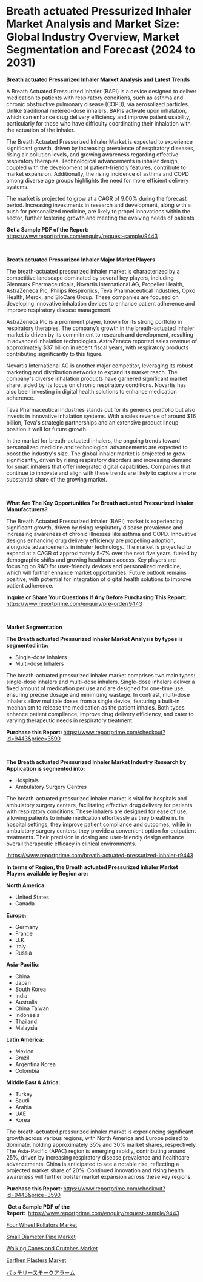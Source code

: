 <p><h1>Breath actuated Pressurized Inhaler Market Analysis and Market Size: Global Industry Overview, Market Segmentation and Forecast (2024 to 2031)</h1></p><p><strong>Breath actuated Pressurized Inhaler Market Analysis and Latest Trends</strong></p>
<p><p>A Breath Actuated Pressurized Inhaler (BAPI) is a device designed to deliver medication to patients with respiratory conditions, such as asthma and chronic obstructive pulmonary disease (COPD), via aerosolized particles. Unlike traditional metered-dose inhalers, BAPIs activate upon inhalation, which can enhance drug delivery efficiency and improve patient usability, particularly for those who have difficulty coordinating their inhalation with the actuation of the inhaler.</p><p>The Breath Actuated Pressurized Inhaler Market is expected to experience significant growth, driven by increasing prevalence of respiratory diseases, rising air pollution levels, and growing awareness regarding effective respiratory therapies. Technological advancements in inhaler design, coupled with the development of patient-friendly features, contribute to market expansion. Additionally, the rising incidence of asthma and COPD among diverse age groups highlights the need for more efficient delivery systems. </p><p>The market is projected to grow at a CAGR of 9.00% during the forecast period. Increasing investments in research and development, along with a push for personalized medicine, are likely to propel innovations within the sector, further fostering growth and meeting the evolving needs of patients.</p></p>
<p><strong>Get a Sample PDF of the Report:&nbsp;</strong> <a href="https://www.reportprime.com/enquiry/request-sample/9443">https://www.reportprime.com/enquiry/request-sample/9443</a></p>
<p>&nbsp;</p>
<p><strong>Breath actuated Pressurized Inhaler Major Market Players</strong></p>
<p><p>The breath-actuated pressurized inhaler market is characterized by a competitive landscape dominated by several key players, including Glenmark Pharmaceuticals, Novartis International AG, Propeller Health, AstraZeneca Plc, Philips Respironics, Teva Pharmaceutical Industries, Opko Health, Merck, and BioCare Group. These companies are focused on developing innovative inhalation devices to enhance patient adherence and improve respiratory disease management.</p><p>AstraZeneca Plc is a prominent player, known for its strong portfolio in respiratory therapies. The company’s growth in the breath-actuated inhaler market is driven by its commitment to research and development, resulting in advanced inhalation technologies. AstraZeneca reported sales revenue of approximately $37 billion in recent fiscal years, with respiratory products contributing significantly to this figure.</p><p>Novartis International AG is another major competitor, leveraging its robust marketing and distribution networks to expand its market reach. The company's diverse inhalation products have garnered significant market share, aided by its focus on chronic respiratory conditions. Novartis has also been investing in digital health solutions to enhance medication adherence.</p><p>Teva Pharmaceutical Industries stands out for its generics portfolio but also invests in innovative inhalation systems. With a sales revenue of around $16 billion, Teva's strategic partnerships and an extensive product lineup position it well for future growth.</p><p>In the market for breath-actuated inhalers, the ongoing trends toward personalized medicine and technological advancements are expected to boost the industry's size. The global inhaler market is projected to grow significantly, driven by rising respiratory disorders and increasing demand for smart inhalers that offer integrated digital capabilities. Companies that continue to innovate and align with these trends are likely to capture a more substantial share of the growing market.</p></p>
<p>&nbsp;</p>
<p><strong>What Are The Key Opportunities For Breath actuated Pressurized Inhaler Manufacturers?</strong></p>
<p><p>The Breath Actuated Pressurized Inhaler (BAPI) market is experiencing significant growth, driven by rising respiratory disease prevalence and increasing awareness of chronic illnesses like asthma and COPD. Innovative designs enhancing drug delivery efficiency are propelling adoption, alongside advancements in inhaler technology. The market is projected to expand at a CAGR of approximately 5-7% over the next five years, fueled by demographic shifts and growing healthcare access. Key players are focusing on R&D for user-friendly devices and personalized medicine, which will further enhance market opportunities. Future outlook remains positive, with potential for integration of digital health solutions to improve patient adherence.</p></p>
<p><strong>Inquire or Share Your Questions If Any Before Purchasing This Report:</strong> <a href="https://www.reportprime.com/enquiry/pre-order/9443">https://www.reportprime.com/enquiry/pre-order/9443</a></p>
<p>&nbsp;</p>
<p><strong>Market Segmentation</strong></p>
<p><strong>The Breath actuated Pressurized Inhaler Market Analysis by types is segmented into:</strong></p>
<p><ul><li>Single-dose Inhalers</li><li>Multi-dose Inhalers</li></ul></p>
<p><p>The breath-actuated pressurized inhaler market comprises two main types: single-dose inhalers and multi-dose inhalers. Single-dose inhalers deliver a fixed amount of medication per use and are designed for one-time use, ensuring precise dosage and minimizing wastage. In contrast, multi-dose inhalers allow multiple doses from a single device, featuring a built-in mechanism to release the medication as the patient inhales. Both types enhance patient compliance, improve drug delivery efficiency, and cater to varying therapeutic needs in respiratory treatment.</p></p>
<p><strong>Purchase this Report:&nbsp;</strong><a href="https://www.reportprime.com/checkout?id=9443&price=3590">https://www.reportprime.com/checkout?id=9443&price=3590</a></p>
<p>&nbsp;</p>
<p><strong>The Breath actuated Pressurized Inhaler Market Industry Research by Application is segmented into:</strong></p>
<p><ul><li>Hospitals</li><li>Ambulatory Surgery Centres</li></ul></p>
<p><p>The breath-actuated pressurized inhaler market is vital for hospitals and ambulatory surgery centers, facilitating effective drug delivery for patients with respiratory conditions. These inhalers are designed for ease of use, allowing patients to inhale medication effortlessly as they breathe in. In hospital settings, they improve patient compliance and outcomes, while in ambulatory surgery centers, they provide a convenient option for outpatient treatments. Their precision in dosing and user-friendly design enhance overall therapeutic efficacy in clinical environments.</p></p>
<p><a href="https://www.reportprime.com/breath-actuated-pressurized-inhaler-r9443">&nbsp;https://www.reportprime.com/breath-actuated-pressurized-inhaler-r9443</a></p>
<p><strong>In terms of Region, the Breath actuated Pressurized Inhaler Market Players available by Region are:</strong></p>
<p>
    <p> <strong> North America: </strong>
        <ul>
            <li>United States</li>
            <li>Canada</li>
        </ul>
        </p> 
    <p> <strong> Europe: </strong>
        <ul>
            <li>Germany</li>
            <li>France</li>
            <li>U.K.</li>
            <li>Italy</li>
            <li>Russia</li>
        </ul>
        </p> 
    <p> <strong> Asia-Pacific: </strong>
        <ul>
            <li>China</li>
            <li>Japan</li>
            <li>South Korea</li>
            <li>India</li>
            <li>Australia</li>
            <li>China Taiwan</li>
            <li>Indonesia</li>
            <li>Thailand</li>
            <li>Malaysia</li>
        </ul>
        </p> 
    <p> <strong> Latin America: </strong>
        <ul>
            <li>Mexico</li>
            <li>Brazil</li>
            <li>Argentina Korea</li>
            <li>Colombia</li>
        </ul>
        </p> 
    <p> <strong> Middle East & Africa: </strong>
        <ul>
            <li>Turkey</li>
            <li>Saudi</li>
            <li>Arabia</li>
            <li>UAE</li>
            <li>Korea</li>
        </ul>
    </p>
    </p>
<p><p>The breath-actuated pressurized inhaler market is experiencing significant growth across various regions, with North America and Europe poised to dominate, holding approximately 35% and 30% market shares, respectively. The Asia-Pacific (APAC) region is emerging rapidly, contributing around 25%, driven by increasing respiratory disease prevalence and healthcare advancements. China is anticipated to see a notable rise, reflecting a projected market share of 20%. Continued innovation and rising health awareness will further bolster market expansion across these key regions.</p></p>
<p><strong>Purchase this Report: </strong><a href="https://www.reportprime.com/checkout?id=9443&price=3590">https://www.reportprime.com/checkout?id=9443&price=3590</a></p>
<p>&nbsp;<strong>Get a Sample PDF of the Report:&nbsp;&nbsp;</strong><a href="https://www.reportprime.com/enquiry/request-sample/9443">https://www.reportprime.com/enquiry/request-sample/9443</a></p>
<p><strong></strong></p>
<p><p><a href="https://issuu.com/reportprime-2/docs/four-wheel-rollators-market-size-20_23288411894292">Four Wheel Rollators Market</a></p><p><a href="https://medium.com/@jackiegrady1910/this-report-aims-to-provide-a-comprehensive-presentation-of-the-global-market-for-small-diameter-57f1bf761150">Small Diameter Pipe Market</a></p><p><a href="https://issuu.com/reportprime-2/docs/walking-canes-and-crutches-market-s_4c3f72f0817f18">Walking Canes and Crutches Market</a></p><p><a href="https://www.linkedin.com/pulse/deep-dive-earthen-plasters-market-itstrends-segmentation-lq5rc?trackingId=ixhRCkQBSGqa%2FJc5rI6I6A%3D%3D">Earthen Plasters Market</a></p><p><a href="https://github.com/lababdou/Market-Research-Report-List-6/blob/main/59171796073.md">バッテリースモークアラーム</a></p></p>